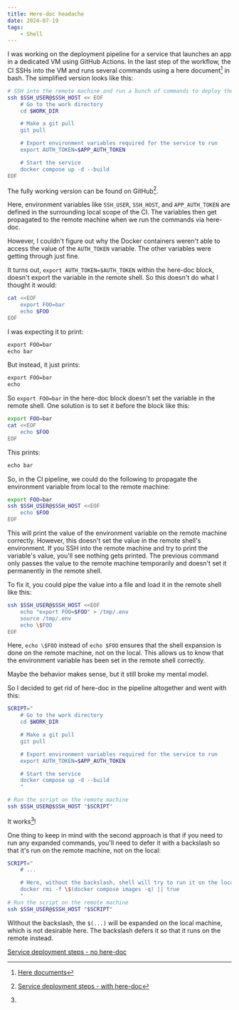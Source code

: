 ```yaml
---
title: Here-doc headache
date: 2024-07-19
tags:
    - Shell
---
```


I was working on the deployment pipeline for a service that launches an app in a dedicated
VM using GitHub Actions. In the last step of the workflow, the CI SSHs into the VM and runs
several commands using a here document[^1] in bash. The simplified version looks like this:

```sh
# SSH into the remote machine and run a bunch of commands to deploy the service
ssh $SSH_USER@$SSH_HOST << EOF
    # Go to the work directory
    cd $WORK_DIR

    # Make a git pull
    git pull

    # Export environment variables required for the service to run
    export AUTH_TOKEN=$APP_AUTH_TOKEN

    # Start the service
    docker compose up -d --build
EOF
```

The fully working version can be found on GitHub[^2].

Here, environment variables like `SSH_USER`, `SSH_HOST`, and `APP_AUTH_TOKEN` are defined in
the surrounding local scope of the CI. The variables then get propagated to the remote
machine when we run the commands via here-doc.

However, I couldn't figure out why the Docker containers weren't able to access the value of
the `AUTH_TOKEN` variable. The other variables were getting through just fine.

It turns out, `export AUTH_TOKEN=$AUTH_TOKEN` within the here-doc block, doesn't export the
variable in the remote shell. So this doesn't do what I thought it would:

```sh
cat <<EOF
    export FOO=bar
    echo $FOO
EOF
```

I was expecting it to print:

```txt
export FOO=bar
echo bar
```

But instead, it just prints:

```txt
export FOO=bar
echo
```

So `export FOO=bar` in the here-doc block doesn't set the variable in the remote shell. One
solution is to set it before the block like this:

```sh
export FOO=bar
cat <<EOF
    echo $FOO
EOF
```

This prints:

```txt
echo bar
```

So, in the CI pipeline, we could do the following to propagate the environment variable from
local to the remote machine:

```sh
export FOO=bar
ssh $SSH_USER@$SSH_HOST <<EOF
    echo $FOO
EOF
```

This will print the value of the environment variable on the remote machine correctly.
However, this doesn't set the value in the remote shell's environment. If you SSH into the
remote machine and try to print the variable's value, you'll see nothing gets printed. The
previous command only passes the value to the remote machine temporarily and doesn't set it
permanently in the remote shell.

To fix it, you could pipe the value into a file and load it in the remote shell like this:

```sh
ssh $SSH_USER@$SSH_HOST <<EOF
    echo "export FOO=$FOO" > /tmp/.env
    source /tmp/.env
    echo \$FOO
EOF
```

Here, `echo \$FOO` instead of `echo $FOO` ensures that the shell expansion is done on the
remote machine, not on the local. This allows us to know that the environment variable has
been set in the remote shell correctly.

Maybe the behavior makes sense, but it still broke my mental model.

So I decided to get rid of here-doc in the pipeline altogether and went with this:

```sh
SCRIPT="
    # Go to the work directory
    cd $WORK_DIR

    # Make a git pull
    git pull

    # Export environment variables required for the service to run
    export AUTH_TOKEN=$APP_AUTH_TOKEN

    # Start the service
    docker compose up -d --build
    "

# Run the script on the remote machine
ssh $SSH_USER@$SSH_HOST "$SCRIPT"
```

It works[^3]!

One thing to keep in mind with the second approach is that if you need to run any expanded
commands, you'll need to defer it with a backslash so that it's run on the remote machine,
not on the local:

```sh
SCRIPT="
    # ...

    # Here, without the backslash, shell will try to run it on the local machine
    docker rmi -f \$(docker compose images -q) || true
    "
# Run the script on the remote machine
ssh $SSH_USER@$SSH_HOST "$SCRIPT"
```

Without the backslash, the `$(...)` will be expanded on the local machine, which is not
desirable here. The backslash defers it so that it runs on the remote instead.

[^1]: [Here documents](https://tldp.org/LDP/abs/html/here-docs.html)

[^2]:
    [Service deployment steps - with here-doc](https://github.com/rednafi/serve-init/blob/7232c55c9aa3a6c34c5da6aeb9d14afc88d9aa0e/.github/workflows/ci.yml#L86-L115)

[^3]:

[Service deployment steps - no here-doc](https://github.com/rednafi/serve-init/blob/7232c55c9aa3a6c34c5da6aeb9d14afc88d9aa0e/.github/workflows/ci.yml#L86-L115)
